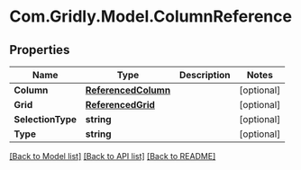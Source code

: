 # Com.Gridly.Model.ColumnReference

## Properties

Name | Type | Description | Notes
------------ | ------------- | ------------- | -------------
**Column** | [**ReferencedColumn**](ReferencedColumn.md) |  | [optional] 
**Grid** | [**ReferencedGrid**](ReferencedGrid.md) |  | [optional] 
**SelectionType** | **string** |  | [optional] 
**Type** | **string** |  | [optional] 

[[Back to Model list]](../README.md#documentation-for-models) [[Back to API list]](../README.md#documentation-for-api-endpoints) [[Back to README]](../README.md)

